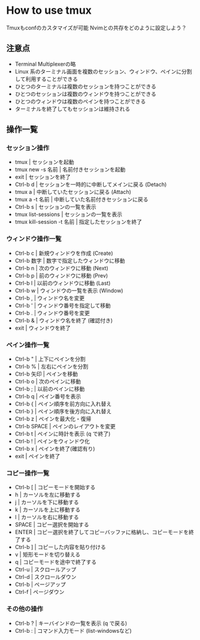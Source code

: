 # How to use tmux
Tmuxもconfのカスタマイズが可能
Nvimとの共存をどのように設定しよう？


## 注意点
- Terminal Multiplexerの略
- Linux 系のターミナル画面を複数のセッション、ウィンドウ、ペインに分割して利用することができる
- ひとつのターミナルは複数のセッションを持つことができる
- ひとつのセッションは複数のウィンドウを持つことができる
- ひとつのウィンドウは複数のペインを持つことができる
- ターミナルを終了してもセッションは維持される


## 操作一覧

### セッション操作
- tmux | セッションを起動
- tmux new -s 名前 | 名前付きセッションを起動
- exit | セッションを終了
- Ctrl-b d | セッションを一時的に中断してメインに戻る (Detach)
- tmux a | 中断していたセッションに戻る (Attach)
- tmux a -t 名前 | 中断していた名前付きセッションに戻る
- Ctrl-b s | セッションの一覧を表示
- tmux list-sessions | セッションの一覧を表示
- tmux kill-session -t 名前 | 指定したセッションを終了

### ウィンドウ操作一覧
- Ctrl-b c | 新規ウィンドウを作成 (Create)
- Ctrl-b 数字 | 数字で指定したウィンドウに移動
- Ctrl-b n | 次のウィンドウに移動 (Next)
- Ctrl-b p | 前のウィンドウに移動 (Prev)
- Ctrl-b l | 以前のウィンドウに移動 (Last)
- Ctrl-b w | ウィンドウの一覧を表示 (Window)
- Ctrl-b , | ウィンドウ名を変更
- Ctrl-b ' | ウィンドウ番号を指定して移動
- Ctrl-b . | ウィンドウ番号を変更
- Ctrl-b & | ウィンドウ名を終了 (確認付き)
- exit | ウィンドウを終了

### ペイン操作一覧
- Ctrl-b " | 上下にペインを分割
- Ctrl-b % | 左右にペインを分割
- Ctrl-b 矢印 | ペインを移動
- Ctrl-b o | 次のペインに移動
- Ctrl-b ; | 以前のペインに移動
- Ctrl-b q | ペイン番号を表示
- Ctrl-b { | ペイン順序を前方向に入れ替え
- Ctrl-b } | ペイン順序を後方向に入れ替え
- Ctrl-b z | ペインを最大化・復帰
- Ctrl-b SPACE | ペインのレイアウトを変更
- Ctrl-b t | ペインに時計を表示 (q で終了)
- Ctrl-b ! | ペインをウィンドウ化
- Ctrl-b x | ペインを終了(確認有り)
- exit | ペインを終了

### コピー操作一覧
- Ctrl-b [ | コピーモードを開始する
- h | カーソルを左に移動する
- j | カーソルを下に移動する
- k | カーソルを上に移動する
- l | カーソルを右に移動する
- SPACE | コピー選択を開始する
- ENTER | コピー選択を終了してコピーバッファに格納し、コピーモードを終了する
- Ctrl-b ] | コピーした内容を貼り付ける
- v | 矩形モードを切り替える
- q | コピーモードを途中で終了する
- Ctrl-u | スクロールアップ
- Ctrl-d | スクロールダウン
- Ctrl-b | ページアップ
- Ctrl-f | ページダウン

### その他の操作
- Ctrl-b ? | キーバインドの一覧を表示 (q で戻る)
- Ctrl-b : | コマンド入力モード (list-windowsなど)
